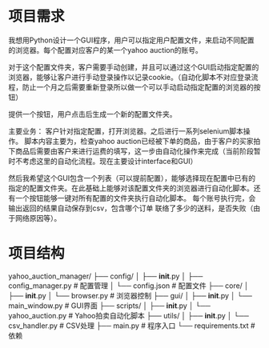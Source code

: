 # 项目需求
我想用Python设计一个GUI程序，用户可以指定用户配置文件，来启动不同配置的浏览器。每个配置对应客户的某一个yahoo auction的账号。

对于这个配置文件夹，客户需要手动创建，并且可以通过这个GUI启动指定配置的浏览器，能够让客户进行手动登录操作以记录cookie。（自动化脚本不对应登录流程，防止一个月之后需要重新登录所以做一个可以手动启动指定配置的浏览器的按钮）

提供一个按钮，用户点击后生成一个新的配置文件夹。

主要业务：
客户针对指定配置，打开浏览器。之后进行一系列selenium脚本操作。
脚本内容主要为，检查yahoo auction已经被下单的商品，由于客户的买家拍下商品后需要由客户来进行运费的填写，这一步由自动化操作来完成（当前阶段暂时不考虑这里的自动化流程。现在主要设计interface和GUI）

然后我希望这个GUI包含一个列表（可以提前配置），能够选择现在配置中已有的指定的配置文件夹。在此基础上能够对该配置文件夹的浏览器进行自动化脚本。还有一个按钮能够一键对所有配置的文件夹执行自动化脚本。
每个账号执行完，会输出返回的结果自动保存到csv，包含哪个订单 联络了多少的送料，是否失败（由于网络原因等）。


# 项目结构

yahoo_auction_manager/
├── config/
│   ├── __init__.py
│   ├── config_manager.py    # 配置管理
│   └── config.json         # 配置文件
├── core/
│   ├── __init__.py
│   └── browser.py          # 浏览器控制
├── gui/
│   ├── __init__.py
│   └── main_window.py      # GUI界面
├── scripts/
│   ├── __init__.py
│   └── yahoo_auction.py    # Yahoo拍卖自动化脚本
├── utils/
│   ├── __init__.py
│   └── csv_handler.py      # CSV处理
├── main.py                 # 程序入口
└── requirements.txt        # 依赖